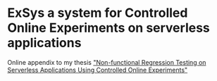 # ExSys a system for Controlled Online Experiments on serverless applications

Online appendix to my thesis ["Non-functional Regression Testing on Serverless Applications Using Controlled Online Experiments"](https://simon.red/thesis)
